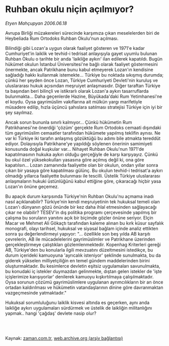 # Ruhban okulu niçin açılmıyor?

*Etyen Mahçupyan 2006.06.18*

<td class="columnist-detail">
<p>Avrupa Birliği müzakereleri sürecinde karşımıza çıkan meselelerden biri de Heybeliada Rum Ortodoks Ruhban Okulu'nun açılması.</p>
<p>
<div id="haberMetinDiv">
<p>Bilindiği gibi Lozan'a uygun olarak faaliyet gösteren ve 1971'e kadar Cumhuriyet'in laiklik ve tevhid-i tedrisat anlayışıyla gayet uyumlu bulunan Ruhban Okulu o tarihte bir anda 'laikliğe aykırı' ilan edilerek kapatıldı. Bugün hükümet okulun İstanbul Üniversitesi'ne bağlı olarak faaliyet göstermesini önermekte, ancak Patrikhane bunu kabul etmeyerek Lozan'ın kendisine sağladığı hakkı kullanmak istemekte... Türkiye bu noktada sıkışmış durumda; çünkü her şeyden önce Lozan, Türkiye Cumhuriyeti Devleti'nin kuruluş ve uluslararası hukuk açısından meşruiyet anlaşmasıdır. Diğer taraftan Türkiye ta başından beri bilinçli ve istikrarlı olarak Lozan'a aykırı tasarruflarda bulunmakta... Daha geçenlerde Hazine, Büyükada'daki Rum Yetimhanesi'ne el koydu. Oysa gayrimüslim vakıflarına ait mülkün yargı marifetiyle müsadere edilip, hızla üçüncü şahıslara satılması stratejisi Türkiye için iyi bir şey sayılmaz. 
<p>Ancak sorun bununla sınırlı kalmıyor... Çünkü hükümetin Rum Patrikhanesi'ne önerdiği 'çözüm' gerçekte Rum Ortodoks cemaati dışındaki tüm gayrimüslim cemaatler tarafından hükümete yapılmış teklifin aynısı. Ne var ki Türkiye iki tarafın anlaşmış gözüktüğü bu adımı bile atmakta tereddüt ediyor. Dolayısıyla Patrikhane'ye yapıldığı söylenen önerinin samimiyeti konusunda doğal kuşkular var... Nihayet Ruhban Okulu'nun 1971'de kapatılmasının hukuka aykırı olduğu gerçeğiyle de karşı karşıyayız. Çünkü bu okul özel yüksekokulları yasasına göre açılmış değil ki, ona göre kapatılsın... Lozan zamanında faaliyette olan bir okulun, ondan yıllar sonra çıkan bir yasaya göre kapatılması gülünç. Bu okulun tevhid-i tedrisat'a aykırı olmadığı yıllarca faaliyette bulunması ile tescilli. Üstelik Türkiye uluslararası anlaşmaların hukuki üstünlüğünü kabul ettiğine göre, çıkaracağı hiçbir yasa Lozan'ın önüne geçemez.
<p>Bu apaçık durum karşısında Türkiye'nin Ruhban Okulu'nu açmama inadı nasıl açıklanabilir? Türkiye'nin kendi meşruiyetinin tek hukuksal temeli olan Lozan'ı dünyanın gözü önünde bir kez daha ihlal etmesinden sağlayacağı çıkar ne olabilir? TESEV'in dış politika programı çerçevesinde yapılmış bir çalışma bu soruların yanıtını açık bir biçimde gözler önüne seriyor. Elçin Macar ve Mehmet Ali Gökaçtı tarafından kaleme alınan bu kırk küsur sayfalık monografi, olayı tarihsel, hukuksal ve siyasal bağlam içinde analiz ettikten sonra şu değerlendirmeyi yapıyor: "... özellikle son beş yılda AB karşıtı çevrelerin, AB ile mücadelelerini gayrimüslimler ve Patrikhane üzerinden gerçekleştirmeye çalıştıkları gözlemlenmektedir. Kopenhag Kriterleri gereği AB, Türkiye'den bu konularla ilgili mevzuatını düzeltmesini istedikçe, bu durum içerideki kamuoyuna 'ayrıcalık isteniyor' şeklinde sunulmakta, bu da giderek yükselen milliyetçiliğin en temel gündem maddelerinden birini oluşturmaktadır. Bu kesimlerce devletin eşitsiz uygulamaları savunulmakta, bu konudaki iç istekler duymazdan gelinmekte, dıştan gelen istekler de 'işte içişlerimize karışıyorlar' denilerek kamuoyu kışkırtılmaya çalışılmaktadır. Oysa sorunun çözümü gayrimüslimlere uygulanan ayrımcılıkların bir an önce ortadan kaldırılması ve hükümetin vatandaşlarının dinine göre davranmaktan vazgeçmesinde yatmaktadır."
<p>Hukuksal sorumluluğunu laiklik kisvesi altında es geçerken, aynı anda laikliğe aykırı uygulamaları sürdürmek ve üstelik de laikliğin militanlığını yapmak.. hangi 'çağdaş' devlete nasip olur?</p></p></p></p></div>
</p>


<p><br>
		 </br></p></td>

Kaynak: [zaman.com.tr](http://zaman.com.tr/yazar.do?yazino=294760), [web.archive.org (arşiv bağlantısı)](http://web.archive.org/web/20120308145709/http://www.zaman.com.tr/yazar.do?yazino=294760)
